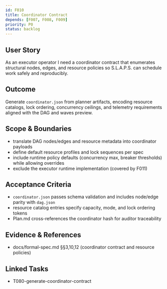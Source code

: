 ```yaml
---
id: F010
title: Coordinator Contract
depends: [F007, F008, F009]
priority: P0
status: backlog
---
```


## User Story
As an executor operator I need a coordinator contract that enumerates structural nodes, edges, and resource policies so S.L.A.P.S. can schedule work safely and reproducibly.

## Outcome
Generate `coordinator.json` from planner artifacts, encoding resource catalogs, lock ordering, concurrency ceilings, and telemetry requirements aligned with the DAG and waves preview.

## Scope & Boundaries
- translate DAG nodes/edges and resource metadata into coordinator payloads
- define default resource profiles and lock sequences per spec
- include runtime policy defaults (concurrency max, breaker thresholds) while allowing overrides
- exclude the executor runtime implementation (covered by F011)

## Acceptance Criteria
- `coordinator.json` passes schema validation and includes node/edge parity with `dag.json`
- resource catalog entries specify capacity, mode, and lock ordering tokens
- Plan.md cross-references the coordinator hash for auditor traceability

## Evidence & References
- docs/formal-spec.md §§3,10,12 (coordinator contract and resource policies)

## Linked Tasks
- T080-generate-coordinator-contract
